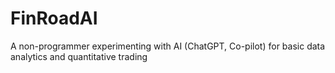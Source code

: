 # FinRoadAI
A non-programmer experimenting with AI (ChatGPT, Co-pilot) for basic data analytics and quantitative trading
